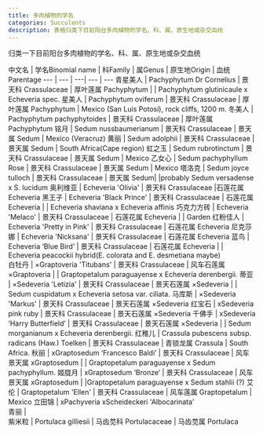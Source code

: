 ```yaml
---
title: 多肉植物的学名
categories: Succulents
description: 表格归类下目前阳台多肉植物的学名、科、属、原生地或杂交血统
---
```


归类一下目前阳台多肉植物的学名、科、属、原生地或杂交血统

<div class="table-wrapper" markdown="block">

中文名 | 学名Binomial name | 科Family | 属Genus | 原生地Origin | 血统Parentage
--- | --- | ---| --- | ---
青星美人 | Pachyphytum Dr Cornelius | 景天科 Crassulaceae | 厚叶莲属 Pachyphytum | | Pachyphytum glutinicaule x Echeveria spec.
星美人 | Pachyphytum oviferum | 景天科 Crassulaceae | 厚叶莲属 Pachyphytum |  Mexico (San Luis Potosí), rock cliffs, 1200 m.
冬美人 | Pachyphytum pachyphytoides | 景天科 Crassulaceae | 厚叶莲属 Pachyphytum
铭月	| Sedum nussbaumerianum | 景天科 Crassulaceae | 景天属 Sedum |  Mexico (Veracruz)
黄丽 | Sedum adolphii | 景天科 Crassulaceae | 景天属 Sedum | South Africa(Cape region)
虹之玉 | Sedum rubrotinctum | 景天科 Crassulaceae | 景天属 Sedum | Mexico
乙女心 | Sedum pachyphyllum Rose | 景天科 Crassulaceae | 景天属 Sedum | Mexico
塔洛克 |	Sedum joyce tulloch | 景天科 Crassulaceae | 景天属 Sedum| |probably Sedum versadense x S. lucidum
奥利维亚 | Echeveria 'Olivia' | 景天科 Crassulaceae |石莲花属 Echeveria
黑王子 | Echeveria 'Black Prince' | 景天科 Crassulaceae | 石莲花属 Echeveria | |  Echeveria shaviana x Echeveria affinis 
巧克力方砖 | Echeveria 'Melaco' | 景天科 Crassulaceae | 石莲花属 Echeveria | | Garden
红粉佳人 | Echeveria 'Pretty in Pink' | 景天科 Crassulaceae | 石莲花属 Echeveria
尼克莎娜 | Echeveria 'Nicksana' | 景天科 Crassulaceae | 石莲花属 Echeveria
蓝鸟 | Echeveria ‘Blue Bird’ | 景天科 Crassulaceae | 石莲花属 Echeveria |	|  Echeveria peacockii hybrid(E. colorata and E. desmetiana maybe)	
白牡丹 | ×Graptoveria 'Titubans' | 景天科 Crassulaceae | 风车石莲属 ×Graptoveria | | Graptopetalum paraguayense x Echevería derenbergii.
蒂亚 | ×Sedeveria 'Letizia'	 | 景天科 Crassulaceae | 景天石莲属 ×Sedeveria | | Sedum cuspidatum x Echeveria setosa var. ciliata.
马库斯 |	×Sedeveria 'Markus' | 景天科 Crassulaceae | 景天石莲属 ×Sedeveria
红宝石 | xSedeveria pink ruby | 景天科 Crassulaceae | 景天石莲属 ×Sedeveria
千佛手 |	xSedeveria ‘Harry Butterfield’ | 景天科 Crassulaceae | 景天石莲属 ×Sedeveria | | Sedum morganianum x Echeveria derenbergii.	
红稚儿 | Crassula pubescens subsp. radicans (Haw.) Toelken | 景天科 Crassulaceae | 青锁龙属 Crassula | South Africa.
秋丽 | xGraptosedum ‘Francesco Baldi’ | 景天科 Crassulaceae | 风车景天属 xGraptosedum | | Graptopetalum paraguayense x Sedum pachyphyllum.
姬胧月 | xGraptosedum ‘Bronze’ | 景天科 Crassulaceae | 风车景天属 xGraptosedum | |Graptopetalum paraguayense x Sedum stahlii (?)
艾伦 | Graptopetalum 'Ellen' | 景天科 Crassulaceae | 风车莲属 Graptopetalum | Mexico
立田锦 | xPachyveria xScheideckeri 'Albocarinata'			
青丽	 | 	
紫米粒 | Portulaca gilliesii | 马齿苋科 Portulacaceae | 马齿苋属 Portulaca

</div>
